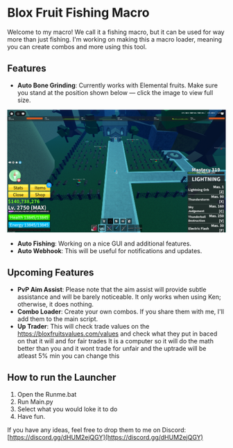 # Blox Fruit Fishing Macro

Welcome to my macro! We call it a fishing macro, but it can be used for way more than just fishing. I'm working on making this a macro loader, meaning you can create combos and more using this tool.

## Features

- **Auto Bone Grinding**: Currently works with Elemental fruits. Make sure you stand at the position shown below — click the image to view full size.

[![Bones ReadMe](Images/Bones_ReadMe.png)](Images/Bones_ReadMe.png)

- **Auto Fishing**: Working on a nice GUI and additional features.
- **Auto Webhook**: This will be useful for notifications and updates.

## Upcoming Features

- **PvP Aim Assist**: Please note that the aim assist will provide subtle assistance and will be barely noticeable. It only works when using Ken; otherwise, it does nothing.
- **Combo Loader**: Create your own combos. If you share them with me, I'll add them to the main script.
- **Up Trader**: This will check trade values on the <https://bloxfruitsvalues.com/values> and check what they put in baced on that it will and for fair trades It is a computer so it will do the math better than you and it wont trade for unfair and the uptrade will be atleast 5% min you can change this

## How to run the Launcher

1. Open the Runme.bat
2. Run Main.py
3. Select what you would loke it to do
4. Have fun.

If you have any ideas, feel free to drop them to me on Discord: [https://discord.gg/dHUM2ejQGY](https://discord.gg/dHUM2ejQGY)
